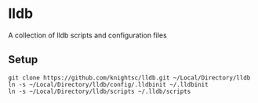 # lldb

A collection of lldb scripts and configuration files

## Setup

```shell
git clone https://github.com/knightsc/lldb.git ~/Local/Directory/lldb
ln -s ~/Local/Directory/lldb/config/.lldbinit ~/.lldbinit
ln -s ~/Local/Directory/lldb/scripts ~/.lldb/scripts
```

